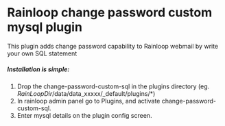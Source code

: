 Rainloop change password custom mysql plugin
============================================

This plugin adds change password capability to Rainloop webmail by write your own SQL statement

##### Installation is simple:

1. Drop the change-password-custom-sql in the plugins directory (eg. _RainLoopDir_/data/data_xxxxx/_default/plugins/*)
2. In rainloop admin panel go to Plugins, and activate change-password-custom-sql.
3. Enter mysql details on the plugin config screen.
